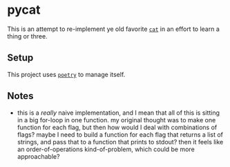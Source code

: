 # pycat

This is an attempt to re-implement ye old favorite [`cat`](https://man7.org/linux/man-pages/man1/cat.1.html) in an effort to learn a thing or three.

## Setup

This project uses [`poetry`](https://python-poetry.org/) to manage itself.

## Notes

- this is a _really_ naive implementation, and I mean that all of this is sitting in a big for-loop in one function. my original thought was to make one function for each flag, but then how would I deal with combinations of flags? maybe I need to build a function for each flag that returns a list of strings, and pass that to a function that prints to stdout? then it feels like an order-of-operations kind-of-problem, which could be more approachable?

